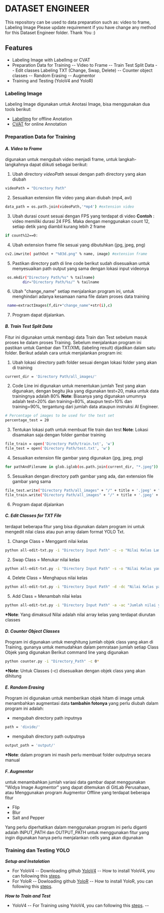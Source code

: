 # DATASET ENGINEER

This repository can be used to data preparation such as: video to frame, Labeling Image  Please update requirement if you have change any method for this Dataset Engineer folder. Thank You :)

## Features
- Labeling Image with LabelImg or CVAT
- Preparation Data for Training 
-- Video to Frame 
-- Train Test Split Data
-- Edit classes Labeling TXT (Change, Swap, Delete)
-- Counter object classes
-- Random Erasing
-- Augmentor 
- Training and Testing (YoloV4 and YoloR)

### Labeling Image 
Labeling Image digunakan untuk Anotasi Image, bisa menggunakan dua tools berikut:
- [LabelImg](https://github.com/tzutalin/labelImg) for offline Anotation
- [CVAT]() for online Annotation

### Preparation Data for Training
#### _A. Video to Frame_
digunakan untuk mengubah video menjadi frame, untuk langkah-langkahnya dapat diikuti sebagai berikut: 
1. Ubah directory _videoPath_ sesuai dengan path directory yang akan diubah 
```sh
videoPath = "Directory Path"
```
2. Sesuaikan extension file video yang akan diubah (mp4, avi) 
```sh
data_path = os.path.join(videoPath,'*mp4') #extension video
```
3. Ubah durasi count sesuai dengan FPS yang terdapat di video
__Contoh__ : video memiliki durasi 24 FPS. Maka dengan menggunakan count 12, setiap detik yang diambil kurang lebih 2 frame 
```sh
if count%12==0:
```
4. Ubah extension frame file sesuai yang dibutuhkan (jpg, jpeg, png)
```sh
cv2.imwrite( pathOut + "%03d.png" % name, image) #extension frame 
```
5. Pastikan directory path di line code berikut sudah disesuaikan untuk menyesuaikan path output yang sama dengan lokasi input videonya
```sh
 os.mkdir("Directory Path/%s" % tailname)
        dir="Directory Path/%s/" % tailname
```
6. Ubah "change_name" setiap menjalankan program ini, untuk menghindari adanya kesamaan nama file dalam proses data training
```sh
 name=extractImages(f,dir+"change_name"+str(i),c)
```
7. Program dapat dijalankan.

#### _B. Train Test Split Data_
Fitur ini digunakan untuk membagi data Train dan Test sebelum masuk proses ke dalam proses Training. Sebelum menjalankan program ini pastikan untuk Gambar dan TXT/XML (labeling result) dijadikan dalam satu folder.
Berikut adalah cara untuk menjalankan program ini:
1. Ubah lokasi directory path folder sesuai dengan lokasi folder yang akan di training
```sh
current_dir = 'Directory Path/all_images/'
```
2. Code Line ini digunakan untuk menentukan jumlah Test yang akan digunakan, dengan begitu jika yang digunakan test=20, maka untuk data trainingnya adalah 80%
__Note__: Biasanya yang digunakan umumnya adalah test=20% dan training=80%, ataupun test=10% dan training=90%, tergantung dari jumlah data ataupun instruksi AI Engineer.
```sh
# Percentage of images to be used for the test set
percentage_test = 20
```
3. Tentukan lokasi path untuk membuat file train dan test 
__Note__: Lokasi disamakan saja dengan folder gambar training
```sh
file_train = open('Directory Path/train.txt', 'w')
file_test = open('Directory Path/test.txt', 'w')
```
4. Sesuaikan extension file gambar yang digunakan (jpg, jpeg, png)
```sh
for pathAndFilename in glob.iglob(os.path.join(current_dir, "*.jpeg")):
```
5. Sesuaikan dengan directory path gambar yang ada, dan extension file gambar yang sama 
```sh
file_test.write("Directory Path/all_images" + "/" + title + '.jpeg' + "\n")
file_train.write("Directory Path/all_images" + "/" + title + '.jpeg' + "\n")
```
6. Program dapat dijalankan 

#### _C. Edit Classes for TXT File_
terdapat beberapa fitur yang bisa digunakan dalam program ini untuk mengedit nilai class atau pun array dalam format YOLO Txt. 
1. Change Class = Mengganti nilai kelas 
```sh
python all-edit-txt.py -i "Directory Input Path" -c -o "Nilai Kelas Lama" -n "Nilai Kelas Baru"
```
2. Swap Class = Menukar nilai kelas
```sh
python all-edit-txt.py -i "Directory Input Path" -s -o "Nilai Kelas yang akan ditukar" -n "Dengan Nilai yang baru akan ditukar"
```
4. Delete Class = Menghapus nilai kelas
```sh
python all-edit-txt.py -i "Directory Input Path" -d -dc "Nilai Kelas yang akan dihapus" 
```
5. Add Class = Menambah nilai kelas 
```sh
python all-edit-txt.py -i "Directory Input Path" -a -ac "Jumlah nilai yang akan ditambahkan"
```
__*Note__: Yang dimaksud Nilai adalah nilai array kelas yang terdapat diurutan classes


#### _D. Counter Object Classes_
Program ini digunakan untuk menghitung jumlah objek class yang akan di Training, gunanya untuk memudahkan dalam pemrataan jumlah setiap Class Objek yang digunakan 
Berikut command line yang digunakan 
```sh
python counter.py -i "Directory_Path" -c 0*
```
__*Note__: Untuk Classes (-c) disesuaikan dengan objek class yang akan dihitung

#### _E. Random Erasing_
Program ini digunakan untuk memberikan objek hitam di image untuk menambahkan augmentasi data 
**tambahin fotonya**
yang perlu diubah dalam program ini adalah:
- mengubah directory path inputnya 
```sh
path = 'divide/'
```
- mengubah directory path outputnya 
```sh
output_path = 'output/'
```
__*Note__: dalam program ini masih perlu membuat folder outputnya secara manual 

#### _F. Augmentor_
untuk menambahkan jumlah variasi data gambar dapat menggunakan "Widya Image Augmentor" yang dapat ditemukan di GitLab Perusahaan, atau
Menggunakan program Augmentor Offline yang terdapat beberapa fitur 
- Flip
- Blur
- Salt and Pepper

Yang perlu diperhatikan dalam menggunakan program ini perlu diganti adalah 
INPUT_PATH dan OUTPUT_PATH 
untuk menggunakan fitur yang ingin digunakan hanya perlu menjalankan cells yang akan digunakan 


### Training dan Testing YOLO 
___Setup and Instalation___
- For YoloV4 
-- Downloading github [YoloV4](https://github.com/AlexeyAB/darknet.git)
-- How to install YoloV4, you can following this [steps](https://robocademy.com/2020/05/01/a-gentle-introduction-to-yolo-v4-for-object-detection-in-ubuntu-20-04/).
- For YoloR 
-- Dowloading github [YoloR](https://github.com/WongKinYiu/yolor.git)
-- How to install YoloR, you can following this [steps](https://blog.roboflow.com/train-yolor-on-a-custom-dataset/).

___How to Train and Test___
- YoloV4 
-- For Training using YoloV4, you can following this [steps](https://github.com/AlexeyAB/darknet#how-to-train-to-detect-your-custom-objects).
-- 


